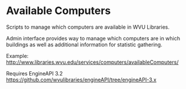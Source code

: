 # Available Computers

Scripts to manage which computers are available in WVU Libraries. 

Admin interface provides way to manage which computers are in which buildings as well as additional information for statistic gathering. 

Example:
http://www.libraries.wvu.edu/services/computers/availableComputers/

Requires EngineAPI 3.2
https://github.com/wvulibraries/engineAPI/tree/engineAPI-3.x
